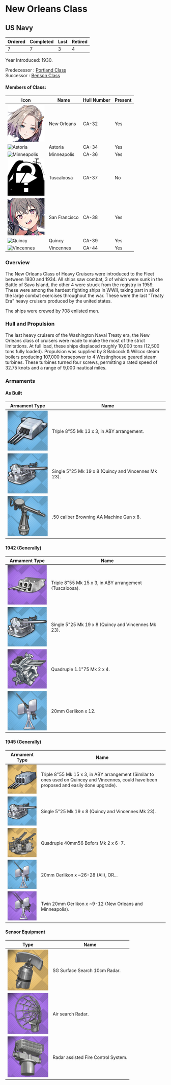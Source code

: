 # New Orleans Class
## US Navy

Ordered | Completed | Lost | Retired
 ------ | ------ | ------ | ------ 
7 | 7 | 3 | 4 <br/>
 
Year Introduced: 1930. <br/>
 
Predecessor : [Portland Class](/History/PortlandClass.md) <br/>
Successor : [Benson Class](/History/WichitaClass.md) <br/>

#### Members of Class: <br/>
Icon | Name | Hull Number | Present
| ------ | ------ | ------ |  ------ |
![NewOrleans](/Icons/Ship/EagleUnion/NewOrleans.png) | New Orleans | CA-32 | Yes <br/>
![Astoria](/Icons/Ship/EagleUnion/Astoria.png) | Astoria | CA-34 | Yes <br/>
![Minneapolis](/Icons/Ship/EagleUnion/Minneapolis.png) | Minneapolis | CA-36 | Yes <br/>
![UnknownCA](/Icons/Ship/UnknownCA.png) | Tuscaloosa | CA-37 | No <br/>
![SanFrancisco](/Icons/Ship/EagleUnion/San_Francisco.png) | San Francisco | CA-38 | Yes <br/>
![Quincy](/Icons/Ship/EagleUnion/Quincy.png) | Quincy | CA-39 | Yes <br/>
![Vincennes](/Icons/Ship/EagleUnion/Vincennes.png) | Vincennes | CA-44 | Yes <br/>

### Overview

The New Orleans Class of Heavy Cruisers were introduced to the Fleet between 1930 and 1934. All ships saw combat, 3 of which were sunk in the Battle of Savo Island, the other 4 were struck from the registry in 1959. These were among the hardest fighting ships in WWII, taking part in all of the large combat exercises throughout the war. These were the last "Treaty Era" heavy cruisers produced by the united states.  <br/>

The ships were crewed by 708 enlisted men. <br/>

### Hull and Propulsion

The last heavy cruisers of the Washington Naval Treaty era, the New Orleans class of cruisers were made to make the most of the strict limitations. At full load, these ships displaced roughly 10,000 tons (12,500 tons fully loaded). Propulsion was supplied by 8 Babcock & Wilcox steam boilers producing 107,000 horsepower to 4 Westinghouse geared steam turbines. These turbines turned four screws, permitting a rated speed of 32.75 knots and a range of 9,000 nautical miles. 

### Armaments

#### As Built

Armament Type | Name |
 ------ | ------ |
![8inMk13](/Icons/Equipment/Guns/CA/Triple8inMk13.png) | Triple 8"55 Mk 13 x 3, in ABY arrangement.
![Single5in38Mk21](/Icons/Equipment/Guns/DD/5in38Mk21.png) | Single 5"25 Mk 19 x 8 (Quincy and Vincennes Mk 23).
![0.5inAAMG](/Icons/Equipment/AA/0.5inAAMG.png) | .50 caliber Browning AA Machine Gun x 8. <br/>

#### 1942 (Generally)

Armament Type | Name |
 ------ | ------ |
![8inMk15](/Icons/Equipment/Guns/CA/Triple8inMk15.png) | Triple 8"55 Mk 15 x 3, in ABY arrangement (Tuscaloosa).
![Single5in38Mk21](/Icons/Equipment/Guns/DD/5in38Mk21.png) | Single 5"25 Mk 19 x 8 (Quincy and Vincennes Mk 23).
![Quad28mm](/Icons/Equipment/AA/Quad1in.png) | Quadruple 1.1"75 Mk 2 x 4.
![20mmOerlikon](/Icons/Equipment/AA/20mmOerlikon.png) | 20mm Oerlikon x 12. <br/>

#### 1945 (Generally)

Armament Type | Name |
 ------ | ------ |
![8inMk15B](/Icons/Equipment/Guns/CA/Triple8inMk15B.png)| Triple 8"55 Mk 15 x 3, in ABY arrangement (Similar to ones used on Quincey and Vincennes, could have been proposed and easily done upgrade).
![Single5in38Mk21](/Icons/Equipment/Guns/DD/5in38Mk21.png) | Single 5"25 Mk 19 x 8 (Quincy and Vincennes Mk 23).
![Quad40mmBofors](/Icons/Equipment/AA/Quad40mmUSN.png) | Quadruple 40mm56 Bofors Mk 2 x 6-7.
![20mmOerlikon](/Icons/Equipment/AA/20mmOerlikon.png) | 20mm Oerlikon x ~26-28 (All), OR...
![20mmOerlikonT](/Icons/Equipment/AA/20mmOerlikonT.png) | Twin 20mm Oerlikon x ~9-12 (New Orleans and Minneapolis).<br/>

#### Sensor Equipment

Type | Name |
 ------ | ------ |
![SGRadar](/Icons/Equipment/Auxiliary/SGRadar.png) | SG Surface Search 10cm Radar.
![SGRadar](/Icons/Equipment/Auxiliary/AirRadar.png) | Air search Radar.
![FireControlRadar](/Icons/Equipment/Auxiliary/FireControlRadar.png) | Radar assisted Fire Control System. <br/>